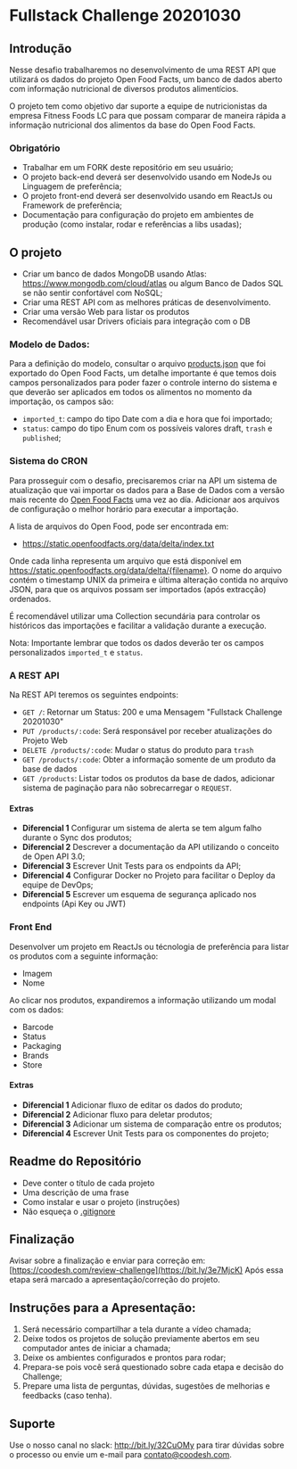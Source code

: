 # Fullstack Challenge 20201030


## Introdução

Nesse desafio trabalharemos no desenvolvimento de uma REST API que utilizará os dados do projeto Open Food Facts, um banco de dados aberto com informação nutricional de diversos produtos alimentícios.

O projeto tem como objetivo dar suporte a equipe de nutricionistas da empresa Fitness Foods LC para que possam comparar de maneira rápida a informação nutricional dos alimentos da base do Open Food Facts.

### Obrigatório

- Trabalhar em um FORK deste repositório em seu usuário;
- O projeto back-end deverá ser desenvolvido usando em NodeJs ou Linguagem de preferência;
- O projeto front-end deverá ser desenvolvido usando em ReactJs ou Framework de preferência;
- Documentação para configuração do projeto em ambientes de produção (como instalar, rodar e referências a libs usadas);


## O projeto

- Criar um banco de dados MongoDB usando Atlas: https://www.mongodb.com/cloud/atlas ou algum Banco de Dados SQL se não sentir confortável com NoSQL;
- Criar uma REST API com as melhores práticas de desenvolvimento.
- Criar uma versão Web para listar os produtos
- Recomendável usar Drivers oficiais para integração com o DB

### Modelo de Dados:

Para a definição do modelo, consultar o arquivo [products.json](./products.json) que foi exportado do Open Food Facts, um detalhe importante é que temos dois campos personalizados para poder fazer o controle interno do sistema e que deverão ser aplicados em todos os alimentos no momento da importação, os campos são:

- `imported_t`: campo do tipo Date com a dia e hora que foi importado;
- `status`: campo do tipo Enum com os possíveis valores draft, `trash` e `published`;

### Sistema do CRON

Para prosseguir com o desafio, precisaremos criar na API um sistema de atualização que vai importar os dados para a Base de Dados com a versão mais recente do [Open Food Facts](https://br.openfoodfacts.org/data) uma vez ao día. Adicionar aos arquivos de configuração o melhor horário para executar a importação.

A lista de arquivos do Open Food, pode ser encontrada em: 

- https://static.openfoodfacts.org/data/delta/index.txt

Onde cada linha representa um arquivo que está disponível em https://static.openfoodfacts.org/data/delta/{filename}. O nome do arquivo contém o timestamp UNIX da primeira e última alteração contida no arquivo JSON, para que os arquivos possam ser importados (após extracção) ordenados.

É recomendável utilizar uma Collection secundária para controlar os históricos das importações e facilitar a validação durante a execução.

Nota: Importante lembrar que todos os dados deverão ter os campos personalizados `imported_t` e `status`.

### A REST API

Na REST API teremos os seguintes endpoints:

- `GET /`: Retornar um Status: 200 e uma Mensagem "Fullstack Challenge 20201030"
- `PUT /products/:code`: Será responsável por receber atualizações do Projeto Web
- `DELETE /products/:code`: Mudar o status do produto para `trash`
- `GET /products/:code`: Obter a informação somente de um produto da base de dados
- `GET /products`: Listar todos os produtos da base de dados, adicionar sistema de paginação para não sobrecarregar o `REQUEST`.

#### Extras

- **Diferencial 1** Configurar um sistema de alerta se tem algum falho durante o Sync dos produtos;
- **Diferencial 2** Descrever a documentação da API utilizando o conceito de Open API 3.0;
- **Diferencial 3** Escrever Unit Tests para os endpoints da API;
- **Diferencial 4** Configurar Docker no Projeto para facilitar o Deploy da equipe de DevOps;
- **Diferencial 5** Escrever um esquema de segurança aplicado nos endpoints (Api Key ou JWT)

### Front End

Desenvolver um projeto em ReactJs ou técnologia de preferência para listar os produtos com a seguinte informação:

- Imagem
- Nome

Ao clicar nos produtos, expandiremos a informação utilizando um modal com os dados:

- Barcode
- Status
- Packaging
- Brands
- Store

#### Extras

- **Diferencial 1** Adicionar fluxo de editar os dados do produto;
- **Diferencial 2** Adicionar fluxo para deletar produtos;
- **Diferencial 3** Adicionar um sistema de comparação entre os produtos;
- **Diferencial 4** Escrever Unit Tests para os componentes do projeto;


## Readme do Repositório

- Deve conter o título de cada projeto
- Uma descrição de uma frase
- Como instalar e usar o projeto (instruções)
- Não esqueça o [.gitignore](https://www.toptal.com/developers/gitignore)

## Finalização

Avisar sobre a finalização e enviar para correção em: [https://coodesh.com/review-challenge](https://bit.ly/3e7MjcK)
Após essa etapa será marcado a apresentação/correção do projeto.

## Instruções para a Apresentação:

1. Será necessário compartilhar a tela durante a vídeo chamada;
2. Deixe todos os projetos de solução previamente abertos em seu computador antes de iniciar a chamada;
3. Deixe os ambientes configurados e prontos para rodar;
4. Prepara-se pois você será questionado sobre cada etapa e decisão do Challenge;
5. Prepare uma lista de perguntas, dúvidas, sugestões de melhorias e feedbacks (caso tenha).


## Suporte

Use o nosso canal no slack: http://bit.ly/32CuOMy para tirar dúvidas sobre o processo ou envie um e-mail para contato@coodesh.com.

